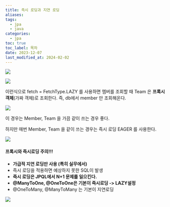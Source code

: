 ```yaml
---
title: 즉시 로딩과 지연 로딩
aliases: 
tags:
  - jpa
  - java
categories:
  - jpa
toc: true
toc_label: 목차
date: 2023-12-07
last_modified_at: 2024-02-02
---
```

![](https://i.imgur.com/L0dAvsI.png)

![](https://i.imgur.com/dmTbF9g.png)

이런식으로 fetch = FetchType.LAZY 를 사용하면 멤버를 조회할 때 Team 은 **프록시 객체**(가짜 객체)로 조회한다.
즉, db에서 member 만 조회해온다.

![](https://i.imgur.com/YKktXoP.png)


이 경우는 Member, Team 을 가끔 같이 쓰는 경우 좋다.

하지만 매번 Member, Team 을 같이 쓰는 경우는 
즉시 로딩 EAGER 를 사용한다.

![](https://i.imgur.com/y7ETQCn.png)


#### 프록시와 즉시로딩 주의!!!

- **가급적 지연 로딩만 사용 (특히 실무에서)** 
- 즉시 로딩을 적용하면 예상하지 못한 SQL이 발생
- **즉시 로딩은 JPQL에서 N+1 문제를 일으킨다.**
- **@ManyToOne, @OneToOne은 기본이 즉시로딩 -> LAZY설정**
- @OneToMany, @ManyToMany 는 기본이 지연로딩

![](https://i.imgur.com/MoH7LRO.png)







